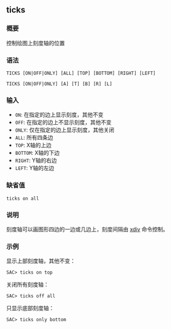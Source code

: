 ## ticks

### 概要

控制绘图上刻度轴的位置

### 语法

``` {.bash}
TICKS [ON|OFF|ONLY] [ALL] [TOP] [BOTTOM] [RIGHT] [LEFT]
```
``` {.bash}
TICKS [ON|OFF|ONLY] [A] [T] [B] [R] [L]
```

### 输入

- `ON`: 在指定的边上显示刻度，其他不变
- `OFF`: 在指定的边上不显示刻度，其他不变
- `ONLY`: 仅在指定的边上显示刻度，其他关闭
- `ALL`: 所有四条边
- `TOP`: X轴的上边
- `BOTTOM`: X轴的下边
- `RIGHT`: Y轴的右边
- `LEFT`: Y轴的左边

### 缺省值

``` {.bash}
ticks on all
```

### 说明

刻度轴可以画图形四边的一边或几边上，刻度间隔由 [xdiv](/commands/xdiv.md)
命令控制。

### 示例

显示上部刻度轴，其他不变：

``` {.bash}
SAC> ticks on top
```

关闭所有刻度轴：

``` {.bash}
SAC> ticks off all
```

只显示底部刻度轴：

``` {.bash}
SAC> ticks only bottom
```

